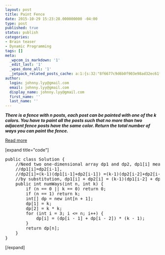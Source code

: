 ```yaml
---
layout: post
title: Paint Fence
date: 2015-10-29 15:23:28.000000000 -04:00
type: post
published: true
status: publish
categories:
- Brain teaser
- Dynamic Programming
tags: []
meta:
  _wpcom_is_markdown: '1'
  _edit_last: '1'
  _wpas_done_all: '1'
  _jetpack_related_posts_cache: a:1:{s:32:"8f6677c9d6b0f903e98ad32ec61f8deb";a:2:{s:7:"expires";i:1469208133;s:7:"payload";a:3:{i:0;a:1:{s:2:"id";i:1213;}i:1;a:1:{s:2:"id";i:991;}i:2;a:1:{s:2:"id";i:1047;}}}}
author:
  login: johnny.lyy@gmail.com
  email: johnny.lyy@gmail.com
  display_name: johnny.lyy@gmail.com
  first_name: ''
  last_name: ''
---
```

<p><strong><em>There is a fence with n posts, each post can be painted with one of the k colors. You have to paint all the posts such that no more than two adjacent fence posts have the same color. Return the total number of ways you can paint the fence.</em></strong></p>
<p><a href="https://leetcode.com/discuss/56146/dynamic-programming-c-o-n-time-o-1-space-0ms">Read more</a></p>
<p>[expand title="code"]</p>
<pre>
public class Solution {
    //Need two one-dimensional array dp1 and dp2, dp1[i] means the number of solutions when the color of last two fences (whose indexes are i-1,i-2) are same. dp2[i] means the number of solutions when the color of last two fences are different.
    //dp1[i]=dp2[i-1],
    //dp2[i]=(k-1)(dp1[i-1]+dp2[i-1]) =(k-1)(dp2[i-2]+dp2[i-1])
    //by substitution, dp1[i] + dp2[i] = (k-1)(dp1[i-2] + dp2[i-2] + dp1[i-1] + dp2[i-1])
    public int numWays(int n, int k) {
        if (n == 0 || k == 0) return 0;
        if (n == 1) return k;
        int[] dp = new int[n + 1];
        dp[1] = k;
        dp[2] = k * k;
        for (int i = 3; i <= n; i++) {
            dp[i] = (dp[i - 1] + dp[i - 2]) * (k - 1);
        }
        return dp[n];
    }
}
</pre>
<p>[/expand]</p>
